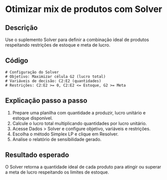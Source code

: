 # Otimizar mix de produtos com Solver

## Descrição
Use o suplemento Solver para definir a combinação ideal de produtos respeitando restrições de estoque e meta de lucro.

## Código
```text
# Configuração do Solver
# Objetivo: Maximizar célula G2 (lucro total)
# Variáveis de decisão: C2:E2 (quantidades)
# Restrições: C2:E2 >= 0, C2:E2 <= Estoque, G2 >= Meta
```

## Explicação passo a passo
1. Prepare uma planilha com quantidade a produzir, lucro unitário e estoque disponível.
2. Calcule o lucro total multiplicando quantidades por lucro unitário.
3. Acesse Dados > Solver e configure objetivo, variáveis e restrições.
4. Escolha o método Simplex LP e clique em Resolver.
5. Analise o relatório de sensibilidade gerado.

## Resultado esperado
O Solver retorna a quantidade ideal de cada produto para atingir ou superar a meta de lucro respeitando os limites de estoque.
